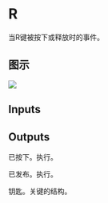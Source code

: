 # R

当R键被按下或释放时的事件。

## 图示

![]($-20221218-19263863.png)

## Inputs

## Outputs

已按下。执行。

已发布。执行。

钥匙。关键的结构。
